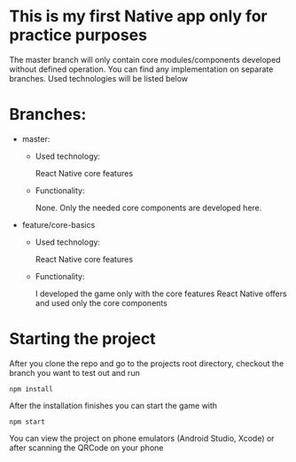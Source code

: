 # This is my first Native app only for practice purposes

The master branch will only contain core modules/components developed without defined operation. You can find any implementation on separate branches. Used technologies will be listed below

# Branches:

- master:

  - Used technology:

    React Native core features

  - Functionality:

    None. Only the needed core components are developed here.

- feature/core-basics

  - Used technology:

    React Native core features

  - Functionality:

    I developed the game only with the core features React Native offers and used only the core components

# Starting the project

After you clone the repo and go to the projects root directory, checkout the branch you want to test out and run

    npm install

After the installation finishes you can start the game with

    npm start

You can view the project on phone emulators (Android Studio, Xcode) or after scanning the QRCode on your phone
